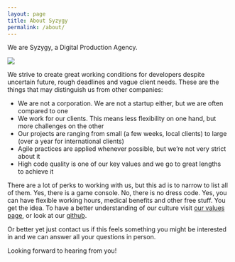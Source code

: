 ```yaml
---
layout: page
title: About Syzygy
permalink: /about/
---
```


We are Syzygy, a Digital Production Agency.

![](https://media.szg.io/uploads/media/5720827a4fff3/about-04.jpg)

We strive to create great working conditions for developers despite uncertain future, 
rough deadlines and vague client needs.  These are the things that may distinguish us
from other companies:

 * We are not a corporation. We are not a startup either, but we are often compared to one  
 * We work for our clients. This means less flexibility on one hand, but more challenges on the other  
 * Our projects are ranging from small (a few weeks, local clients) to large (over a year
 for international clients)  
 * Agile practices are applied whenever possible, but we’re not very strict about it  
 * High code quality is one of our key values and we go to great lengths to achieve it  

There are a lot of perks to working with us, but this ad is to narrow to list all of them.
Yes, there is a game console. No, there is no dress code. Yes, you can have flexible working 
hours, medical benefits and other free stuff. You get the idea. To have a better understanding
of our culture visit [our values page](/values), or look at our [github](https://github.com/syzygypl).

Or better yet just contact us if this feels something you might be interested in and we can answer 
all your questions in person. 

Looking forward to hearing from you!
